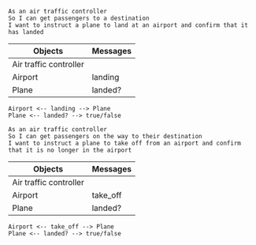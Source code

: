 ```
As an air traffic controller
So I can get passengers to a destination
I want to instruct a plane to land at an airport and confirm that it has landed
```

| Objects | Messages |
|---------|----------|
| Air traffic controller |   |
| Airport | landing |
| Plane   | landed?  |

```
Airport <-- landing --> Plane
Plane <-- landed? --> true/false
```


```
As an air traffic controller
So I can get passengers on the way to their destination
I want to instruct a plane to take off from an airport and confirm that it is no longer in the airport
```

| Objects | Messages |
|---------|----------|
| Air traffic controller |   |
| Airport | take_off |
| Plane   | landed?        |

```
Airport <-- take_off --> Plane
Plane <-- landed? --> true/false
```
